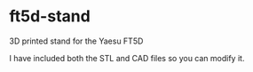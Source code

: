 # ft5d-stand
3D printed stand for the Yaesu FT5D

I have included both the STL and CAD files so you can modify it.

